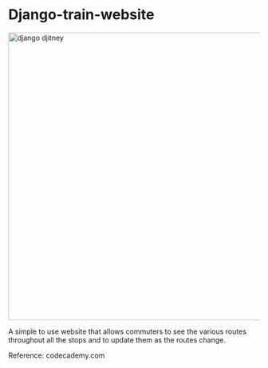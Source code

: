 # Django-train-website

<img width="578" alt="django djitney" src="https://user-images.githubusercontent.com/35547130/233207845-13b6a80e-6fde-4d84-ac05-0368d5fb35a7.png">

A simple to use website that allows commuters to see the various routes throughout all the stops and to update them as the routes change.

Reference: codecademy.com
